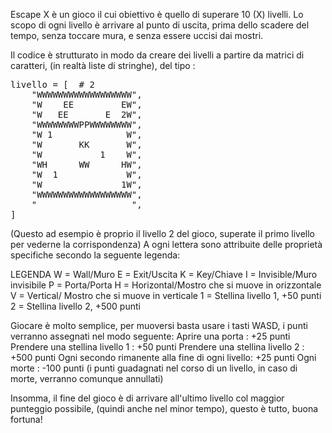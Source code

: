 Escape X è un gioco il cui obiettivo è quello di superare 10 (X) livelli.
Lo scopo di ogni livello è arrivare al punto di uscita, prima dello scadere del
tempo, senza toccare mura, e senza essere uccisi dai mostri.

Il codice è strutturato in modo da creare dei livelli a partire da matrici di caratteri,
(in realtà liste di stringhe), del tipo :
<pre>
livello = [  # 2
    "WWWWWWWWWWWWWWWWWW",
    "W    EE         EW",
    "W   EE       E  2W",
    "WWWWWWWWPPWWWWWWWW",
    "W 1              W",
    "W       KK       W",
    "W           1    W",
    "WH      WW      HW",
    "W  1             W",
    "W               1W",
    "WWWWWWWWWWWWWWWWWW",
    "                  ",
]
</pre>
(Questo ad esempio è proprio il livello 2 del gioco, superate il primo livello per
vederne la corrispondenza)
A ogni lettera sono attribuite delle proprietà specifiche secondo la seguente legenda:

LEGENDA
W = Wall/Muro
E = Exit/Uscita
K = Key/Chiave
I = Invisible/Muro invisibile
P = Porta/Porta
H = Horizontal/Mostro che si muove in orizzontale
V = Vertical/  Mostro che si muove in verticale
1 = Stellina livello 1, +50 punti
2 = Stellina livello 2, +500 punti

Giocare è molto semplice, per muoversi basta usare i tasti WASD, i punti verranno assegnati
nel modo seguente:
Aprire una porta : +25 punti 
Prendere una stellina livello 1 : +50 punti
Prendere una stellina livello 2 : +500 punti
Ogni secondo rimanente alla fine di ogni livello: +25 punti
Ogni morte : -100 punti
(i punti guadagnati nel corso di un livello, in caso di morte, verranno comunque annullati)

Insomma, il fine del gioco è di arrivare all'ultimo livello col maggior punteggio possibile,
(quindi anche nel minor tempo), questo è tutto, buona fortuna!
